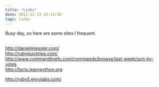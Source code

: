 ```yaml
---
title: "Links"
date: 2011-12-13 22:13:50
tags: links
---
```


<p>
Busy day, so here are some sites I frequent. <br /><br />

<a href="http://danielmiessler.com/">http://danielmiessler.com/</a><br />
<a href="http://rubyquicktips.com/">http://rubyquicktips.com/</a><br />
<a href="http://www.commandlinefu.com/commands/browse/last-week/sort-by-votes">http://www.commandlinefu.com/commands/browse/last-week/sort-by-votes</a><br />
<a href="http://facts.learnpython.org">http://facts.learnpython.org</a><br />

<a href="http://ruby5.envylabs.com/">http://ruby5.envylabs.com/</a><br />
</p>
